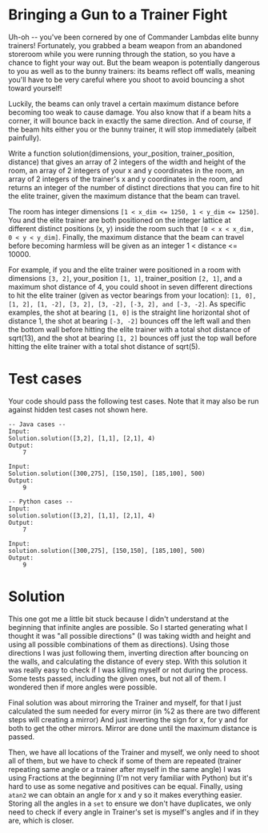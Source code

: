 Bringing a Gun to a Trainer Fight
=================================

Uh-oh -- you've been cornered by one of Commander Lambdas elite bunny trainers! Fortunately,
 you grabbed a beam weapon from an abandoned storeroom while you were running through 
 the station, so you have a chance to fight your way out. But the beam weapon is potentially
  dangerous to you as well as to the bunny trainers: its beams reflect off walls, 
  meaning you'll have to be very careful where you shoot to avoid bouncing a shot toward yourself!

Luckily, the beams can only travel a certain maximum distance before becoming too weak to cause damage. 
You also know that if a beam hits a corner, it will bounce back in exactly the same direction. 
And of course, if the beam hits either you or the bunny trainer, it will stop immediately (albeit painfully). 

Write a function solution(dimensions, your_position, trainer_position, distance) 
that gives an array of 2 integers of the width and height of the room, 
an array of 2 integers of your x and y coordinates in the room, 
an array of 2 integers of the trainer's x and y coordinates in the room, 
and returns an integer of the number of distinct directions that you can fire to hit the elite trainer, 
given the maximum distance that the beam can travel.

The room has integer dimensions `[1 < x_dim <= 1250, 1 < y_dim <= 1250]`. 
You and the elite trainer are both positioned on the integer lattice at different distinct positions 
(x, y) inside the room such that `[0 < x < x_dim, 0 < y < y_dim]`. 
Finally, the maximum distance that the beam can travel before becoming harmless will be 
given as an integer 1 < distance <= 10000.

For example, if you and the elite trainer were positioned in a room with dimensions `[3, 2]`, 
your_position `[1, 1]`, trainer_position `[2, 1]`, 
and a maximum shot distance of 4, you could shoot in seven different directions to hit the elite trainer 
(given as vector bearings from your location): `[1, 0], [1, 2], [1, -2], [3, 2], [3, -2], [-3, 2], and [-3, -2]`. 
As specific examples, the shot at bearing `[1, 0]` is the straight line horizontal shot of distance 1, 
the shot at bearing `[-3, -2]` bounces off the left wall and then the bottom wall before hitting 
the elite trainer with a total shot distance of sqrt(13), and the shot at bearing `[1, 2]` 
bounces off just the top wall before hitting the elite trainer with a total shot distance of sqrt(5).


Test cases
==========
Your code should pass the following test cases.
Note that it may also be run against hidden test cases not shown here.

```
-- Java cases --
Input:
Solution.solution([3,2], [1,1], [2,1], 4)
Output:
    7

Input:
Solution.solution([300,275], [150,150], [185,100], 500)
Output:
    9

-- Python cases --
Input:
solution.solution([3,2], [1,1], [2,1], 4)
Output:
    7

Input:
solution.solution([300,275], [150,150], [185,100], 500)
Output:
    9
```


# Solution

This one got me a little bit stuck because I didn't understand at the beginning that infinite angles are possible.
So I started generating what I thought it was "all possible directions" 
(I was taking width and height and using all possible combinations of them as directions). 
Using those directions I was just following them, inverting direction after bouncing on the walls, 
and calculating the distance of every step. With this solution it was really easy to check if I was killing myself or not during the process.
Some tests passed, including the given ones, but not all of them. I wondered then if more angles were possible.

Final solution was about mirroring the Trainer and myself, for that I just calculated the sum needed for every mirror 
(in %2 as there are two different steps will creating a mirror)
And just inverting the sign for x, for y and for both to get the other mirrors. 
Mirror are done until the maximum distance is passed.

Then, we have all locations of the Trainer and myself, we only need to shoot all of them, but we have to check if some of them are repeated
(trainer repeating same angle or a trainer after myself in the same angle) 
I was using Fractions at the beginning (I'm not very familiar with Python) but it's hard to use as some negative and positives can be equal. 
Finally, using `atan2` we can obtain an angle for x and y so it makes everything easier.
Storing all the angles in a `set` to ensure we don't have duplicates, we only need to check if every angle 
in Trainer's set is myself's angles and if in they are, which is closer.




